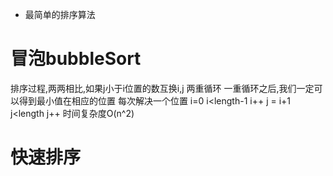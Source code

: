 - 最简单的排序算法

# 冒泡bubbleSort
  排序过程,两两相比,如果j小于i位置的数互换i,j
  两重循环
  一重循环之后,我们一定可以得到最小值在相应的位置
  每次解决一个位置
  i=0 i<length-1 i++
  j = i+1 j<length j++
  时间复杂度O(n^2)

# 快速排序
  